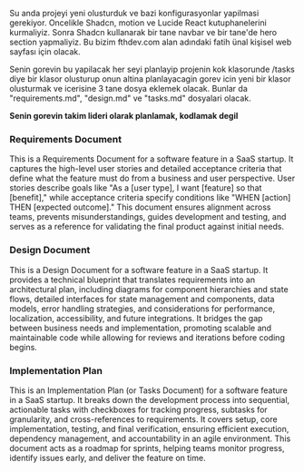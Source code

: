 Su anda projeyi yeni olusturduk ve bazi konfigurasyonlar yapilmasi gerekiyor. Oncelikle Shadcn, motion ve Lucide React kutuphanelerini kurmaliyiz. Sonra Shadcn kullanarak bir tane navbar ve bir tane'de hero section yapmaliyiz. Bu bizim fthdev.com alan adındaki fatih ünal kişisel web sayfası için olacak.

Senin gorevin bu yapilacak her seyi planlayip projenin kok klasorunde /tasks diye bir klasor olusturup onun altina planlayacagin gorev icin yeni bir klasor olusturmak ve icerisine 3 tane dosya eklemek olacak. Bunlar da "requirements.md", "design.md" ve "tasks.md" dosyalari olacak.

**Senin gorevin takim lideri olarak planlamak, kodlamak degil**


### Requirements Document
This is a Requirements Document for a software feature in a SaaS startup. It captures the high-level user stories and detailed acceptance criteria that define what the feature must do from a business and user perspective. User stories describe goals like "As a [user type], I want [feature] so that [benefit]," while acceptance criteria specify conditions like "WHEN [action] THEN [expected outcome]." This document ensures alignment across teams, prevents misunderstandings, guides development and testing, and serves as a reference for validating the final product against initial needs.

### Design Document
This is a Design Document for a software feature in a SaaS startup. It provides a technical blueprint that translates requirements into an architectural plan, including diagrams for component hierarchies and state flows, detailed interfaces for state management and components, data models, error handling strategies, and considerations for performance, localization, accessibility, and future integrations. It bridges the gap between business needs and implementation, promoting scalable and maintainable code while allowing for reviews and iterations before coding begins.

### Implementation Plan
This is an Implementation Plan (or Tasks Document) for a software feature in a SaaS startup. It breaks down the development process into sequential, actionable tasks with checkboxes for tracking progress, subtasks for granularity, and cross-references to requirements. It covers setup, core implementation, testing, and final verification, ensuring efficient execution, dependency management, and accountability in an agile environment. This document acts as a roadmap for sprints, helping teams monitor progress, identify issues early, and deliver the feature on time.